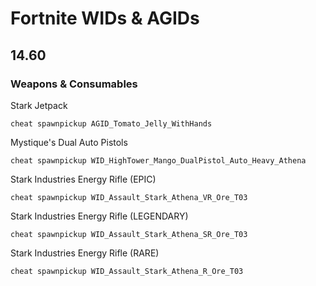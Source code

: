 # Fortnite WIDs & AGIDs

## 14.60

### Weapons & Consumables

Stark Jetpack
```
cheat spawnpickup AGID_Tomato_Jelly_WithHands
```


Mystique's Dual Auto Pistols
```
cheat spawnpickup WID_HighTower_Mango_DualPistol_Auto_Heavy_Athena
```


Stark Industries Energy Rifle (EPIC)
```
cheat spawnpickup WID_Assault_Stark_Athena_VR_Ore_T03
```


Stark Industries Energy Rifle (LEGENDARY)
```
cheat spawnpickup WID_Assault_Stark_Athena_SR_Ore_T03
```


Stark Industries Energy Rifle (RARE)
```
cheat spawnpickup WID_Assault_Stark_Athena_R_Ore_T03
```



```

```

```

```

```

```

```

```

```

```
